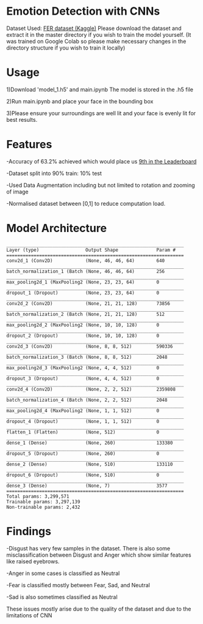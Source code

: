 # Emotion Detection with CNNs

Dataset Used: [FER dataset (Kaggle)](https://www.kaggle.com/c/challenges-in-representation-learning-facial-expression-recognition-challenge/data)
Please download the dataset and extract it in the master directory if you wish to train the model yourself. (It was trained on Google Colab so please make necessary changes in the directory structure if you wish to train it locally)

# Usage
1)Download 'model_1.h5' and main.ipynb  The model is stored in the .h5 file

2)Run main.ipynb and place your face in the bounding box

3)Please ensure your surroundings are well lit and your face is evenly lit for best results.

# Features
-Accuracy of 63.2% achieved which would place us [9th in the Leaderboard](https://www.kaggle.com/c/challenges-in-representation-learning-facial-expression-recognition-challenge/leaderboard)

-Dataset split into 90% train: 10% test

-Used Data Augmentation including but not limited to rotation and zooming of image

-Normalised dataset between [0,1] to reduce computation load.

# Model Architecture
```
_________________________________________________________________
Layer (type)                 Output Shape              Param #   
=================================================================
conv2d_1 (Conv2D)            (None, 46, 46, 64)        640       
_________________________________________________________________
batch_normalization_1 (Batch (None, 46, 46, 64)        256       
_________________________________________________________________
max_pooling2d_1 (MaxPooling2 (None, 23, 23, 64)        0         
_________________________________________________________________
dropout_1 (Dropout)          (None, 23, 23, 64)        0         
_________________________________________________________________
conv2d_2 (Conv2D)            (None, 21, 21, 128)       73856     
_________________________________________________________________
batch_normalization_2 (Batch (None, 21, 21, 128)       512       
_________________________________________________________________
max_pooling2d_2 (MaxPooling2 (None, 10, 10, 128)       0         
_________________________________________________________________
dropout_2 (Dropout)          (None, 10, 10, 128)       0         
_________________________________________________________________
conv2d_3 (Conv2D)            (None, 8, 8, 512)         590336    
_________________________________________________________________
batch_normalization_3 (Batch (None, 8, 8, 512)         2048      
_________________________________________________________________
max_pooling2d_3 (MaxPooling2 (None, 4, 4, 512)         0         
_________________________________________________________________
dropout_3 (Dropout)          (None, 4, 4, 512)         0         
_________________________________________________________________
conv2d_4 (Conv2D)            (None, 2, 2, 512)         2359808   
_________________________________________________________________
batch_normalization_4 (Batch (None, 2, 2, 512)         2048      
_________________________________________________________________
max_pooling2d_4 (MaxPooling2 (None, 1, 1, 512)         0         
_________________________________________________________________
dropout_4 (Dropout)          (None, 1, 1, 512)         0         
_________________________________________________________________
flatten_1 (Flatten)          (None, 512)               0         
_________________________________________________________________
dense_1 (Dense)              (None, 260)               133380    
_________________________________________________________________
dropout_5 (Dropout)          (None, 260)               0         
_________________________________________________________________
dense_2 (Dense)              (None, 510)               133110    
_________________________________________________________________
dropout_6 (Dropout)          (None, 510)               0         
_________________________________________________________________
dense_3 (Dense)              (None, 7)                 3577      
=================================================================
Total params: 3,299,571
Trainable params: 3,297,139
Non-trainable params: 2,432
```
# Findings
-Disgust has very few samples in the dataset. There is also some misclassification between Disgust and Anger which show similar features like raised eyebrows.

-Anger in some cases is classified as Neutral

-Fear is classified mostly between Fear, Sad, and Neutral

-Sad is also sometimes classified as Neutral

These issues mostly arise due to the quality of the dataset and due to the limitations of CNN



